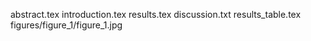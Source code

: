 abstract.tex
introduction.tex
results.tex
discussion.txt
results_table.tex
figures/figure_1/figure_1.jpg

  